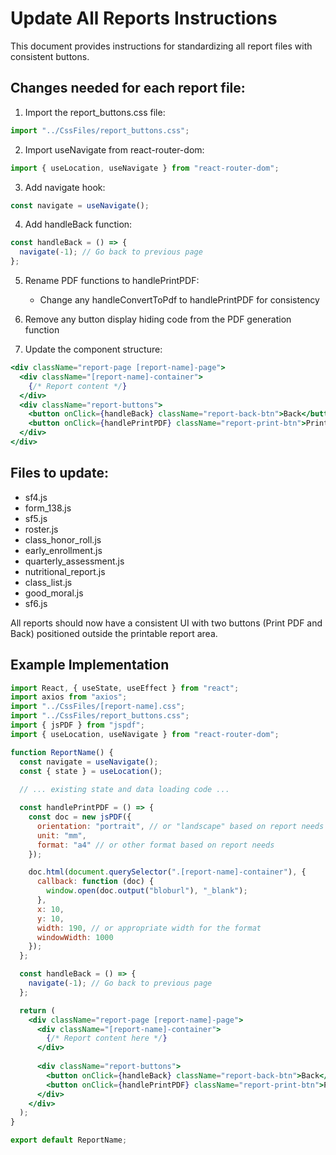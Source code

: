 # Update All Reports Instructions

This document provides instructions for standardizing all report files with consistent buttons.

## Changes needed for each report file:

1. Import the report_buttons.css file:
```js
import "../CssFiles/report_buttons.css";
```

2. Import useNavigate from react-router-dom:
```js
import { useLocation, useNavigate } from "react-router-dom";
```

3. Add navigate hook:
```js
const navigate = useNavigate();
```

4. Add handleBack function:
```js
const handleBack = () => {
  navigate(-1); // Go back to previous page
};
```

5. Rename PDF functions to handlePrintPDF:
   - Change any handleConvertToPdf to handlePrintPDF for consistency

6. Remove any button display hiding code from the PDF generation function

7. Update the component structure:
```jsx
<div className="report-page [report-name]-page">
  <div className="[report-name]-container">
    {/* Report content */}
  </div>
  <div className="report-buttons">
    <button onClick={handleBack} className="report-back-btn">Back</button>
    <button onClick={handlePrintPDF} className="report-print-btn">Print PDF</button>
  </div>
</div>
```

## Files to update:
- sf4.js
- form_138.js
- sf5.js
- roster.js
- class_honor_roll.js
- early_enrollment.js
- quarterly_assessment.js
- nutritional_report.js
- class_list.js
- good_moral.js
- sf6.js

All reports should now have a consistent UI with two buttons (Print PDF and Back) positioned outside the printable report area.

## Example Implementation

```jsx
import React, { useState, useEffect } from "react";
import axios from "axios";
import "../CssFiles/[report-name].css";
import "../CssFiles/report_buttons.css";
import { jsPDF } from "jspdf";
import { useLocation, useNavigate } from "react-router-dom";

function ReportName() {
  const navigate = useNavigate();
  const { state } = useLocation();
  
  // ... existing state and data loading code ...

  const handlePrintPDF = () => {
    const doc = new jsPDF({
      orientation: "portrait", // or "landscape" based on report needs
      unit: "mm",
      format: "a4" // or other format based on report needs
    });

    doc.html(document.querySelector(".[report-name]-container"), {
      callback: function (doc) {
        window.open(doc.output("bloburl"), "_blank");
      },
      x: 10,
      y: 10,
      width: 190, // or appropriate width for the format
      windowWidth: 1000
    });
  };

  const handleBack = () => {
    navigate(-1); // Go back to previous page
  };

  return (
    <div className="report-page [report-name]-page">
      <div className="[report-name]-container">
        {/* Report content here */}
      </div>
      
      <div className="report-buttons">
        <button onClick={handleBack} className="report-back-btn">Back</button>
        <button onClick={handlePrintPDF} className="report-print-btn">Print PDF</button>
      </div>
    </div>
  );
}

export default ReportName;
``` 